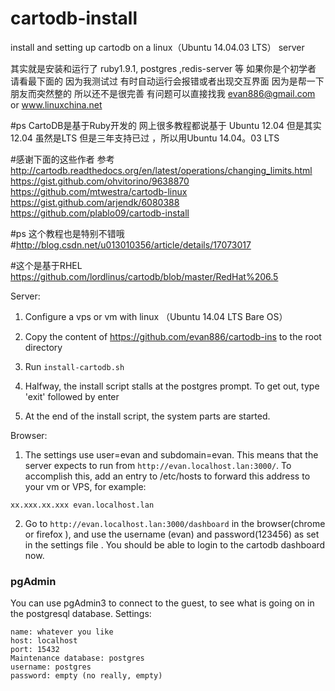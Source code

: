 # cartodb-install
install  and  setting up  cartodb on a linux（Ubuntu 14.04.03  LTS） server

其实就是安装和运行了 ruby1.9.1, postgres ,redis-server 等 
如果你是个初学者 请看最下面的 因为我测试过 有时自动运行会报错或者出现交互界面 因为是帮一下朋友而突然整的 所以还不是很完善 有问题可以直接找我 evan886@gmail.com or www.linuxchina.net


#ps CartoDB是基于Ruby开发的 网上很多教程都说基于 Ubuntu 12.04  但是其实12.04 虽然是LTS 但是三年支持已过 ，所以用Ubuntu 14.04。03  LTS

#感谢下面的这些作者
参考
http://cartodb.readthedocs.org/en/latest/operations/changing_limits.html
https://gist.github.com/ohvitorino/9638870
https://github.com/mtwestra/cartodb-linux
https://gist.github.com/arjendk/6080388
https://github.com/plablo09/cartodb-install

#ps 这个教程也是特别不错哦 
#http://blog.csdn.net/u013010356/article/details/17073017


#这个是基于RHEL
https://github.com/lordlinus/cartodb/blob/master/RedHat%206.5

Server:

1. Configure a vps or vm  with linux （Ubuntu 14.04  LTS Bare OS）

2. Copy the content of https://github.com/evan886/cartodb-ins to the root directory

3. Run `install-cartodb.sh`

4. Halfway, the install script stalls at the postgres prompt. To get out, type 'exit' followed by enter

5. At the end of the install script, the system parts are started.

Browser:

1. The settings use user=evan and subdomain=evan. This means that the server expects to run from `http://evan.localhost.lan:3000/`. To accomplish this, add an entry to /etc/hosts to forward this address to your vm or VPS, for example: 

`xx.xxx.xx.xxx evan.localhost.lan`

2. Go to `http://evan.localhost.lan:3000/dashboard` in the browser(chrome or firefox ), and use the username (evan) and password(123456) as set in the settings file . You should be able to login to the cartodb dashboard now.

### pgAdmin
You can use pgAdmin3 to connect to the guest, to see what is going on in the postgresql database. Settings:
```
name: whatever you like
host: localhost
port: 15432
Maintenance database: postgres
username: postgres
password: empty (no really, empty)






